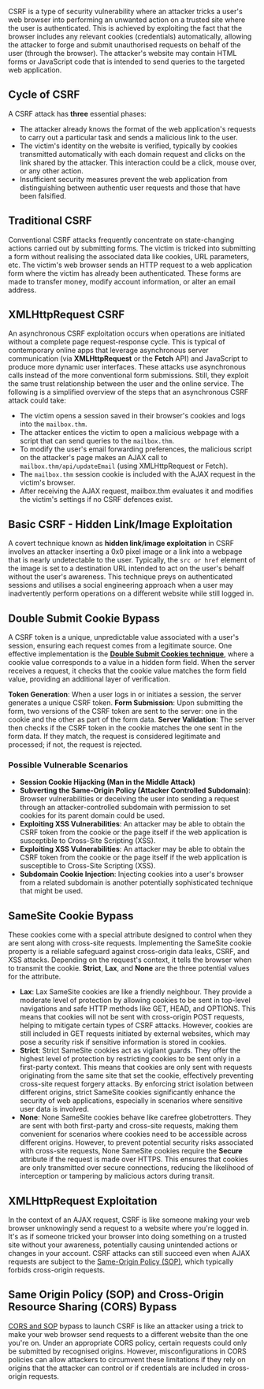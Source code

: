 CSRF is a type of security vulnerability where an attacker tricks a user's web browser into performing an unwanted action on a trusted site where the user is authenticated. This is achieved by exploiting the fact that the browser includes any relevant cookies (credentials) automatically, allowing the attacker to forge and submit unauthorised requests on behalf of the user (through the browser). The attacker's website may contain HTML forms or JavaScript code that is intended to send queries to the targeted web application.
## Cycle of CSRF

A CSRF attack has **three** essential phases:

- The attacker already knows the format of the web application's requests to carry out a particular task and sends a malicious link to the user.
- The victim's identity on the website is verified, typically by cookies transmitted automatically with each domain request and clicks on the link shared by the attacker. This interaction could be a click, mouse over, or any other action.
- Insufficient security measures prevent the web application from distinguishing between authentic user requests and those that have been falsified.

## Traditional CSRF

Conventional CSRF attacks frequently concentrate on state-changing actions carried out by submitting forms. The victim is tricked into submitting a form without realising the associated data like cookies, URL parameters, etc. The victim's web browser sends an HTTP request to a web application form where the victim has already been authenticated. These forms are made to transfer money, modify account information, or alter an email address.

## XMLHttpRequest CSRF
An asynchronous CSRF exploitation occurs when operations are initiated without a complete page request-response cycle. This is typical of contemporary online apps that leverage asynchronous server communication (via **XMLHttpRequest** or the **Fetch** API) and JavaScript to produce more dynamic user interfaces. These attacks use asynchronous calls instead of the more conventional form submissions. Still, they exploit the same trust relationship between the user and the online service.
The following is a simplified overview of the steps that an asynchronous CSRF attack could take: 

- The victim opens a session saved in their browser's cookies and logs into the `mailbox.thm`.      
- The attacker entices the victim to open a malicious webpage with a script that can send queries to the `mailbox.thm`.  
- To modify the user's email forwarding preferences, the malicious script on the attacker's page makes an AJAX call to `mailbox.thm/api/updateEmail` (using XMLHttpRequest or Fetch).
- The `mailbox.thm` session cookie is included with the AJAX request in the victim's browser.
- After receiving the AJAX request, mailbox.thm evaluates it and modifies the victim's settings if no CSRF defences exist.
## Basic CSRF - Hidden Link/Image Exploitation
A covert technique known as **hidden link/image exploitation** in CSRF involves an attacker inserting a 0x0 pixel image or a link into a webpage that is nearly undetectable to the user. Typically, the `src or href` element of the image is set to a destination URL intended to act on the user's behalf without the user's awareness.
This technique preys on authenticated sessions and utilises a social engineering approach when a user may inadvertently perform operations on a different website while still logged in.

## Double Submit Cookie Bypass
A CSRF token is a unique, unpredictable value associated with a user's session, ensuring each request comes from a legitimate source. One effective implementation is the **[Double Submit Cookies technique](https://cheatsheetseries.owasp.org/cheatsheets/Cross-Site_Request_Forgery_Prevention_Cheat_Sheet.html#alternative-using-a-double-submit-cookie-pattern)**, where a cookie value corresponds to a value in a hidden form field. When the server receives a request, it checks that the cookie value matches the form field value, providing an additional layer of verification.

**Token Generation**: When a user logs in or initiates a session, the server generates a unique CSRF token.
**Form Submission**: Upon submitting the form, two versions of the CSRF token are sent to the server: one in the cookie and the other as part of the form data.
**Server Validation**: The server then checks if the CSRF token in the cookie matches the one sent in the form data. If they match, the request is considered legitimate and processed; if not, the request is rejected.

### Possible Vulnerable Scenarios
- **Session Cookie Hijacking (Man in the Middle Attack)**
- **Subverting the Same-Origin Policy (Attacker Controlled Subdomain)**: Browser vulnerabilities or deceiving the user into sending a request through an attacker-controlled subdomain with permission to set cookies for its parent domain could be used.
- **Exploiting XSS Vulnerabilities**: An attacker may be able to obtain the CSRF token from the cookie or the page itself if the web application is susceptible to Cross-Site Scripting (XSS).
- **Exploiting XSS Vulnerabilities**: An attacker may be able to obtain the CSRF token from the cookie or the page itself if the web application is susceptible to Cross-Site Scripting (XSS).
- **Subdomain Cookie Injection**: Injecting cookies into a user's browser from a related subdomain is another potentially sophisticated technique that might be used.

## SameSite Cookie Bypass
These cookies come with a special attribute designed to control when they are sent along with cross-site requests. Implementing the SameSite cookie property is a reliable safeguard against cross-origin data leaks, CSRF, and XSS attacks. Depending on the request's context, it tells the browser when to transmit the cookie. **Strict**, **Lax**, and **None** are the three potential values for the attribute.
- **Lax**: Lax SameSite cookies are like a friendly neighbour. They provide a moderate level of protection by allowing cookies to be sent in top-level navigations and safe HTTP methods like GET, HEAD, and OPTIONS. This means that cookies will not be sent with cross-origin POST requests, helping to mitigate certain types of CSRF attacks. However, cookies are still included in GET requests initiated by external websites, which may pose a security risk if sensitive information is stored in cookies.
- **Strict**: Strict SameSite cookies act as vigilant guards. They offer the highest level of protection by restricting cookies to be sent only in a first-party context. This means that cookies are only sent with requests originating from the same site that set the cookie, effectively preventing cross-site request forgery attacks. By enforcing strict isolation between different origins, strict SameSite cookies significantly enhance the security of web applications, especially in scenarios where sensitive user data is involved.
- **None**: None SameSite cookies behave like carefree globetrotters. They are sent with both first-party and cross-site requests, making them convenient for scenarios where cookies need to be accessible across different origins. However, to prevent potential security risks associated with cross-site requests, None SameSite cookies require the **Secure** attribute if the request is made over HTTPS. This ensures that cookies are only transmitted over secure connections, reducing the likelihood of interception or tampering by malicious actors during transit.

## XMLHttpRequest Exploitation

In the context of an AJAX request, CSRF is like someone making your web browser unknowingly send a request to a website where you're logged in. It's as if someone tricked your browser into doing something on a trusted site without your awareness, potentially causing unintended actions or changes in your account. CSRF attacks can still succeed even when AJAX requests are subject to the [Same-Origin Policy (SOP)](https://en.wikipedia.org/wiki/Same-origin_policy), which typically forbids cross-origin requests.

## Same Origin Policy (SOP) and Cross-Origin Resource Sharing (CORS) Bypass

[CORS and SOP](https://tryhackme.com/r/room/corsandsop) bypass to launch CSRF is like an attacker using a trick to make your web browser send requests to a different website than the one you're on. Under an appropriate CORS policy, certain requests could only be submitted by recognised origins. However, misconfigurations in CORS policies can allow attackers to circumvent these limitations if they rely on origins that the attacker can control or if credentials are included in cross-origin requests.